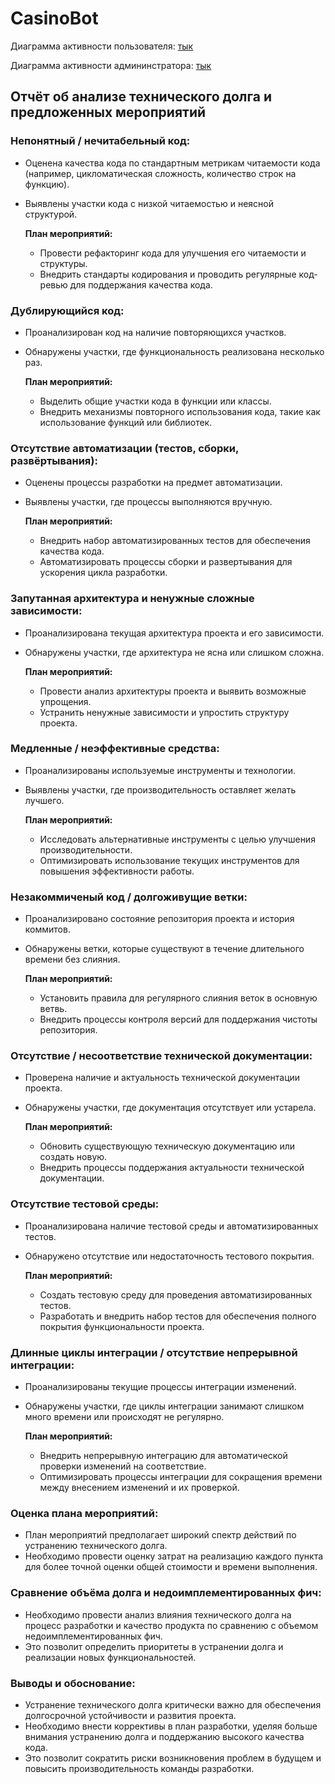 # CasinoBot

Диаграмма активности пользователя: [тык](https://github.com/voewoda88/CasinoBot/blob/master/casinobot/Diagrams/Диаграмма%20пользователя.png)

Диаграмма активности админинстратора: [тык](https://github.com/voewoda88/CasinoBot/blob/master/casinobot/Diagrams/Диаграмма%20админинстратора.png)

## Отчёт об анализе технического долга и предложенных мероприятий 

### Непонятный / нечитабельный код:

- Оценена качества кода по стандартным метрикам читаемости кода (например, цикломатическая сложность, количество строк на функцию).
- Выявлены участки кода с низкой читаемостью и неясной структурой.

  **План мероприятий:**
  - Провести рефакторинг кода для улучшения его читаемости и структуры.
  - Внедрить стандарты кодирования и проводить регулярные код-ревью для поддержания качества кода.

### Дублирующийся код:

- Проанализирован код на наличие повторяющихся участков.
- Обнаружены участки, где функциональность реализована несколько раз.

  **План мероприятий:**
  - Выделить общие участки кода в функции или классы.
  - Внедрить механизмы повторного использования кода, такие как использование функций или библиотек.

### Отсутствие автоматизации (тестов, сборки, развёртывания):

- Оценены процессы разработки на предмет автоматизации.
- Выявлены участки, где процессы выполняются вручную.

  **План мероприятий:**
  - Внедрить набор автоматизированных тестов для обеспечения качества кода.
  - Автоматизировать процессы сборки и развертывания для ускорения цикла разработки.

### Запутанная архитектура и ненужные сложные зависимости:

- Проанализирована текущая архитектура проекта и его зависимости.
- Обнаружены участки, где архитектура не ясна или слишком сложна.

  **План мероприятий:**
  - Провести анализ архитектуры проекта и выявить возможные упрощения.
  - Устранить ненужные зависимости и упростить структуру проекта.

### Медленные / неэффективные средства:

- Проанализированы используемые инструменты и технологии.
- Выявлены участки, где производительность оставляет желать лучшего.

  **План мероприятий:**
  - Исследовать альтернативные инструменты с целью улучшения производительности.
  - Оптимизировать использование текущих инструментов для повышения эффективности работы.

### Незакоммиченый код / долгоживущие ветки:

- Проанализировано состояние репозитория проекта и история коммитов.
- Обнаружены ветки, которые существуют в течение длительного времени без слияния.

  **План мероприятий:**
  - Установить правила для регулярного слияния веток в основную ветвь.
  - Внедрить процессы контроля версий для поддержания чистоты репозитория.

### Отсутствие / несоответствие технической документации:

- Проверена наличие и актуальность технической документации проекта.
- Обнаружены участки, где документация отсутствует или устарела.

  **План мероприятий:**
  - Обновить существующую техническую документацию или создать новую.
  - Внедрить процессы поддержания актуальности технической документации.

### Отсутствие тестовой среды:

- Проанализирована наличие тестовой среды и автоматизированных тестов.
- Обнаружено отсутствие или недостаточность тестового покрытия.

  **План мероприятий:**
  - Создать тестовую среду для проведения автоматизированных тестов.
  - Разработать и внедрить набор тестов для обеспечения полного покрытия функциональности проекта.

### Длинные циклы интеграции / отсутствие непрерывной интеграции:

- Проанализированы текущие процессы интеграции изменений.
- Обнаружены участки, где циклы интеграции занимают слишком много времени или происходят не регулярно.

  **План мероприятий:**
  - Внедрить непрерывную интеграцию для автоматической проверки изменений на соответствие.
  - Оптимизировать процессы интеграции для сокращения времени между внесением изменений и их проверкой.

### Оценка плана мероприятий:

- План мероприятий предполагает широкий спектр действий по устранению технического долга.
- Необходимо провести оценку затрат на реализацию каждого пункта для более точной оценки общей стоимости и времени выполнения.

### Сравнение объёма долга и недоимплементированных фич:

- Необходимо провести анализ влияния технического долга на процесс разработки и качество продукта по сравнению с объемом недоимплементированных фич.
- Это позволит определить приоритеты в устранении долга и реализации новых функциональностей.

### Выводы и обоснование:

- Устранение технического долга критически важно для обеспечения долгосрочной устойчивости и развития проекта.
- Необходимо внести коррективы в план разработки, уделяя больше внимания устранению долга и поддержанию высокого качества кода.
- Это позволит сократить риски возникновения проблем в будущем и повысить производительность команды разработки.
